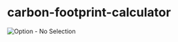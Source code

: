 # carbon-footprint-calculator

![Option - No Selection](https://github.com/user-attachments/assets/d838bddd-b614-41ae-a1a8-006de6bdb564)
